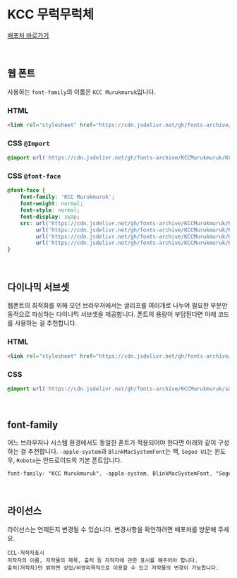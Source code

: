 # KCC 무럭무럭체

[배포처 바로가기](https://gongu.copyright.or.kr/gongu/wrt/wrt/view.do?wrtSn=13262151&menuNo=200023)

&nbsp;

## 웹 폰트

사용하는 `font-family`의 이름은 `KCC Murukmuruk`입니다.

### HTML

```html
<link rel="stylesheet" href="https://cdn.jsdelivr.net/gh/fonts-archive/KCCMurukmuruk/KCCMurukmuruk.css" type="text/css"/>
```

### CSS `@Import`

```css
@import url('https://cdn.jsdelivr.net/gh/fonts-archive/KCCMurukmuruk/KCCMurukmuruk.css');
```

### CSS `@font-face`

```css
@font-face {
    font-family: 'KCC Murukmuruk';
    font-weight: normal;
    font-style: normal;
    font-display: swap;
    src: url('https://cdn.jsdelivr.net/gh/fonts-archive/KCCMurukmuruk/KCCMurukmuruk.woff2') format('woff2'),
         url('https://cdn.jsdelivr.net/gh/fonts-archive/KCCMurukmuruk/KCCMurukmuruk.woff') format('woff'),
         url('https://cdn.jsdelivr.net/gh/fonts-archive/KCCMurukmuruk/KCCMurukmuruk.otf') format('opentype'),
         url('https://cdn.jsdelivr.net/gh/fonts-archive/KCCMurukmuruk/KCCMurukmuruk.ttf') format('truetype');
}
```

&nbsp;

## 다이나믹 서브셋

웹폰트의 최적화를 위해 모던 브라우저에서는 글리프를 여러개로 나누어 필요한 부분만 동적으로 파싱하는 다이나믹 서브셋을 제공합니다. 폰트의 용량이 부담된다면 아래 코드를 사용하는 걸 추천합니다.

### HTML

```html
<link rel="stylesheet" href="https://cdn.jsdelivr.net/gh/fonts-archive/KCCMurukmuruk/subsets/KCCMurukmuruk-dynamic-subset.css" type="text/css"/>
```

### CSS

```css
@import url('https://cdn.jsdelivr.net/gh/fonts-archive/KCCMurukmuruk/subsets/KCCMurukmuruk-dynamic-subset.css');
```

&nbsp;

## font-family

어느 브라우저나 시스템 환경에서도 동일한 폰트가 적용되어야 한다면 아래와 같이 구성하는 걸 추천합니다. `-apple-system`과 `BlinkMacSystemFont`는 맥, `Segoe UI`는 윈도우, `Roboto`는 안드로이드의 기본 폰트입니다.


```css
font-family: "KCC Murukmuruk", -apple-system, BlinkMacSystemFont, "Segoe UI", Roboto, Oxygen, Ubuntu, Cantarell, "Open Sans", "Helvetica Neue", sans-serif;
```

&nbsp;

## 라이선스

라이선스는 언제든지 변경될 수 있습니다. 변경사항을 확인하려면 배포처를 방문해 주세요.

```
CCL-저작자표시 
저작자의 이름, 저작물의 제목, 출처 등 저작자에 관한 표시를 해주어야 합니다. 
출처(저작자)만 밝히면 상업/비영리목적으로 이용할 수 있고 저작물의 변경이 가능합니다.
```
